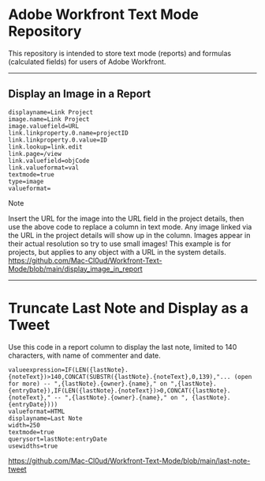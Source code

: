 # Adobe Workfront Text Mode Repository
This repository is intended to store text mode (reports) and formulas (calculated fields) for users of Adobe Workfront.
<hr>

## Display an Image in a Report

```
displayname=Link Project
image.name=Link Project
image.valuefield=URL
link.linkproperty.0.name=projectID
link.linkproperty.0.value=ID
link.lookup=link.edit
link.page=/view
link.valuefield=objCode
link.valueformat=val
textmode=true
type=image
valueformat=
```
> [!NOTE]
> Insert the URL for the image into the URL field in the project details, then use the above code
to replace a column in text mode. Any image linked via the URL in the project details will show up in the column. Images appear in their actual resolution so try to use small images!
This example is for projects, but applies to any object with a URL in the system details.
https://github.com/Mac-Cl0ud/Workfront-Text-Mode/blob/main/display_image_in_report
<hr>

# Truncate Last Note and Display as a Tweet
Use this code in a report column to display the last note, limited to 140 characters, with name of commenter and date.

```
valueexpression=IF(LEN({lastNote}.{noteText})>140,CONCAT(SUBSTR({lastNote}.{noteText},0,139),"... (open for more) -- ",{lastNote}.{owner}.{name}," on ",{lastNote}.{entryDate}),IF(LEN({lastNote}.{noteText})>0,CONCAT({lastNote}.{noteText}," -- ",{lastNote}.{owner}.{name}," on ", {lastNote}.{entryDate}))) 
valueformat=HTML 
displayname=Last Note 
width=250 
textmode=true
querysort=lastNote:entryDate 
usewidths=true
```
https://github.com/Mac-Cl0ud/Workfront-Text-Mode/blob/main/last-note-tweet
